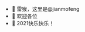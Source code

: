 - 👋 雷猴，这里是@jianmofeng
- 👀 欢迎各位
- 🌱 2021快乐快乐！

<!---
jianmofeng/jianmofeng is a ✨ special ✨ repository because its `README.md` (this file) appears on your GitHub profile.
You can click the Preview link to take a look at your changes.
--->
